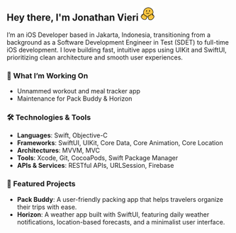## Hey there, I'm Jonathan Vieri <img src="https://github.com/jonathanvieri/jonathanvieri/blob/main/assets/smiling-wave.gif" height=32px width=32px alt="smiling emoji with waving hands" />

I’m an iOS Developer based in Jakarta, Indonesia, transitioning from a background as a Software Development Engineer in Test (SDET) to full-time iOS development. 
I love building fast, intuitive apps using UIKit and SwiftUI, prioritizing clean architecture and smooth user experiences.

### 🌱 What I’m Working On
- Unnammed workout and meal tracker app
- Maintenance for Pack Buddy & Horizon

### 🛠️ Technologies & Tools
- **Languages**: Swift, Objective-C
- **Frameworks**: SwiftUI, UIKit, Core Data, Core Animation, Core Location
- **Architectures**: MVVM, MVC
- **Tools**: Xcode, Git, CocoaPods, Swift Package Manager
- **APIs & Services**: RESTful APIs, URLSession, Firebase

### 🚀 Featured Projects
- **Pack Buddy**: A user-friendly packing app that helps travelers organize their trips with ease.
- **Horizon**: A weather app built with SwiftUI, featuring daily weather notifications, location-based forecasts, and a minimalist user interface.
